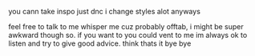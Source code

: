 
you cann take inspo just dnc i change styles alot anyways

feel free to talk to me whisper me cuz probably offtab, i might be super awkward though so. if you want to you could vent to me im always ok to listen and try to give good advice.
think thats it bye bye









